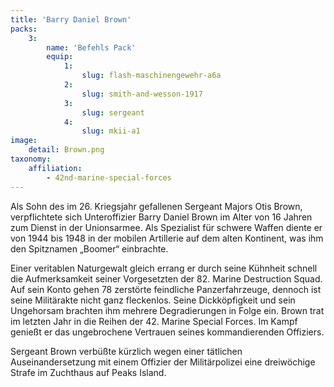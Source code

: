 ```yaml
---
title: 'Barry Daniel Brown'
packs:
    3:
        name: 'Befehls Pack'
        equip:
            1:
                slug: flash-maschinengewehr-a6a
            2:
                slug: smith-and-wesson-1917
            3:
                slug: sergeant
            4:
                slug: mkii-a1
image:
    detail: Brown.png
taxonomy:
    affiliation:
        - 42nd-marine-special-forces
---
```


Als Sohn des im 26. Kriegsjahr gefallenen Sergeant Majors Otis Brown, verpflichtete sich Unteroffizier Barry Daniel Brown im Alter von 16 Jahren zum Dienst in der Unionsarmee. Als Spezialist für schwere Waffen diente er von 1944 bis 1948 in der mobilen Artillerie auf dem alten Kontinent, was ihm den Spitznamen „Boomer“ einbrachte.

Einer veritablen Naturgewalt gleich errang er durch seine Kühnheit schnell die Aufmerksamkeit seiner Vorgesetzten der 82. Marine Destruction Squad. Auf sein Konto gehen 78 zerstörte feindliche Panzerfahrzeuge, dennoch ist seine Militärakte nicht ganz fleckenlos. Seine Dickköpfigkeit und sein Ungehorsam brachten ihm mehrere Degradierungen in Folge ein. Brown trat im letzten Jahr in die Reihen der 42. Marine Special Forces. Im Kampf genießt er das ungebrochene Vertrauen seines kommandierenden Offiziers.

Sergeant Brown verbüßte kürzlich wegen einer tätlichen Auseinandersetzung mit einem Offizier der Militärpolizei eine dreiwöchige Strafe im Zuchthaus auf Peaks Island.